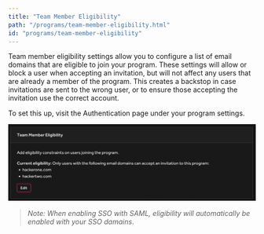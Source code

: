 ```yaml
---
title: "Team Member Eligibility"
path: "/programs/team-member-eligibility.html"
id: "programs/team-member-eligibility"
---
```


Team member eligibility settings allow you to configure a list of email domains that are eligible to join your program. These settings will allow or block a user when accepting an invitation, but will not affect any users that are already a member of the program. This creates a backstop in case invitations are sent to the wrong user, or to ensure those accepting the invitation use the correct account.

To set this up, visit the Authentication page under your program settings.

![team-member-eligibility](./images/team-member-eligibility.png)

><i>Note: When enabling SSO with SAML, eligibility will automatically be enabled with your SSO damains</i>.
